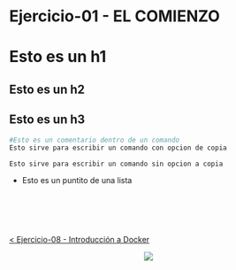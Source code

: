 # Ejercicio-01 - EL COMIENZO

# Esto es un h1

## Esto es un h2

## Esto es un h3

```sh
#Esto es un comentario dentro de un comando
Esto sirve para escribir un comando con opcion de copia
```

`Esto sirve para escribir un comando sin opcion a copia`

-   Esto es un puntito de una lista

<br/>
  <p align="center">
    <img src="">
  </p>
<br/>


[< Ejercicio-08 - Introducción a Docker](../Ejercicio-08/) 
<p align="center">
    <img src="../resources/header.png">
</p>
